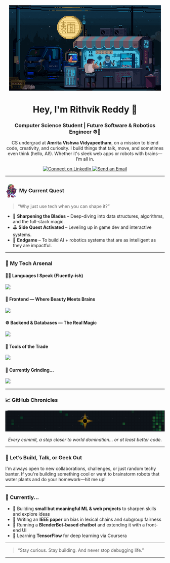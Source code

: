 <div align="center">
  <img src="https://github.com/RithvikReddy0-0/RithvikReddy0-0/blob/main/assests/8-bit-noodle-night-art.gif?raw=true" alt="Pixel art animation of a late-night noodle stand.">
</div>

<div align="center">
  <h1>Hey, I'm Rithvik Reddy 👋</h1>
  <h3>Computer Science Student | Future Software & Robotics Engineer ⚙️🤖</h3>
  <p>
    CS undergrad at <strong>Amrita Vishwa Vidyapeetham</strong>, on a mission to blend code, creativity, and curiosity. I build things that talk, move, and sometimes even think (hello, AI!). Whether it's sleek web apps or robots with brains—I’m all in.
  </p>
  
  <p>
    <a href="https://www.linkedin.com/in/rithvik-reddy-911b6b279/" target="_blank">
      <img src="https://img.shields.io/badge/LinkedIn-Connect-blue?style=for-the-badge&logo=linkedin" alt="Connect on LinkedIn"/>
    </a>
    <a href="mailto:rithvikreddymukkara@gmail.com" target="_blank">
      <img src="https://img.shields.io/badge/Email-Me-red?style=for-the-badge&logo=gmail" alt="Send an Email"/>
    </a>
  </p>
</div>

---

### <img src="https://github.com/RithvikReddy0-0/RithvikReddy0-0/blob/main/assests/link-pixel-art.gif?raw=true" width="40" style="vertical-align: middle;"> My Current Quest

> “Why just use tech when you can shape it?”

- 🧠 **Sharpening the Blades** – Deep-diving into data structures, algorithms, and the full-stack magic.
- 🕹️ **Side Quest Activated** – Leveling up in game dev and interactive systems.
- 🤖 **Endgame** – To build AI + robotics systems that are as intelligent as they are impactful.

---

### 🧰 My Tech Arsenal

#### 🧑‍💻 **Languages I Speak (Fluently-ish)**
<p>
  <img src="https://skillicons.dev/icons?i=java,python,cpp,c,js&theme=dark" />
</p>

#### 🎨 **Frontend — Where Beauty Meets Brains**
<p>
  <img src="https://skillicons.dev/icons?i=html,css,react,angular,bootstrap,tailwind,jquery&theme=dark" />
</p>

#### ⚙️ **Backend & Databases — The Real Magic**
<p>
  <img src="https://skillicons.dev/icons?i=nodejs,express,mysql,mongodb&theme=dark" />
</p>

#### 🧪 **Tools of the Trade**
<p>
  <img src="https://skillicons.dev/icons?i=git,github,figma,canva,arduino,postman&theme=dark" />
</p>

#### 🧠 **Currently Grinding...**
<p>
  <img src="https://skillicons.dev/icons?i=spring,django,docker,aws&theme=dark" />
</p>

---

### 📈 GitHub Chronicles

<div align="center">
  <img src="https://github.com/RithvikReddy0-0/RithvikReddy0-0/blob/main/dist/eye.svg?raw=true" alt="Snake animation of my GitHub contributions">
  <p><em>Every commit, a step closer to world domination... or at least better code.</em></p>
</div>

---

### 💬 Let’s Build, Talk, or Geek Out

I'm always open to new collaborations, challenges, or just random techy banter. If you're building something cool or want to brainstorm robots that water plants and do your homework—hit me up!

---

### 🔄 Currently...

- 🧠 Building **small but meaningful ML & web projects** to sharpen skills and explore ideas  
- 📝 Writing an **IEEE paper** on bias in lexical chains and subgroup fairness  
- 🤖 Running a **BlenderBot-based chatbot** and extending it with a front-end UI  
- 🎯 Learning **TensorFlow** for deep learning via Coursera  

---

> “Stay curious. Stay building. And never stop debugging life.”

---
